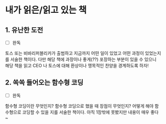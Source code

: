 # 내가 읽은/읽고 있는 책

## 1. 유난한 도전

- [ ] 완독

토스 또는 비바리퍼블리카가 출범하고 지금까지 어떤 일이 있었고 어떤 과정이 있었는지를 서술한 책이다.
다만 해당 책에 과장이나 좋게(??) 포장하는 부분이 있을 수 있으니 해당 책을 읽고 CEO 나 토스에 대해 환상이나 맹목적인 찬양을 경계하도록 하자!

## 2. 쏙쏙 들어오는 함수형 코딩

- [ ] 완독

함수형 코딩이란 무엇인지? 함수형 코딩으로 했을 때 장점이 무엇인지? 어떻게 해야 함수형으로 코딩할 수 있을 지를 서술한 책이다. 아직 1장밖에 못봤지만 내용이 매우 좋다~ 